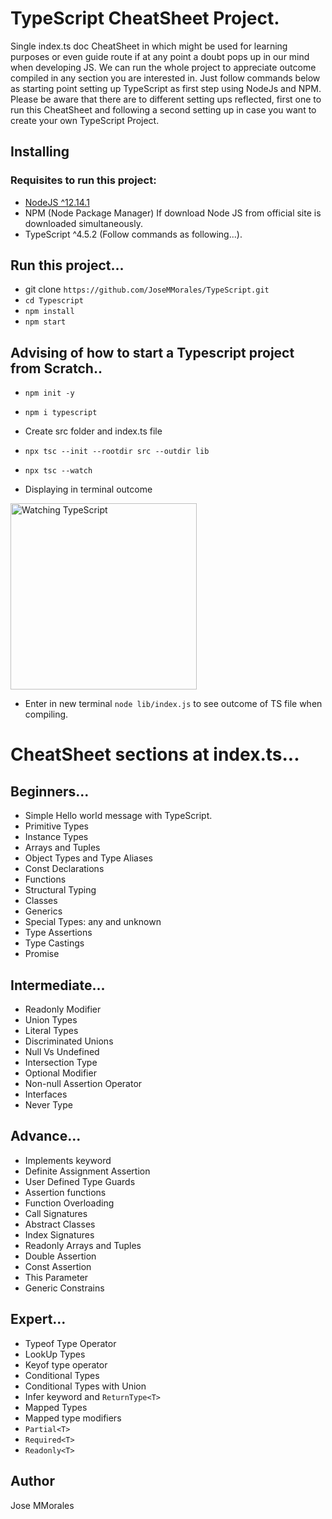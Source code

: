 # TypeScript CheatSheet Project. 

Single index.ts doc CheatSheet in which might be used for learning purposes or even guide route if at any point a doubt pops up in our mind when developing JS. We can run the whole project to appreciate outcome compiled in any section you are interested in. Just follow commands below as starting point setting up TypeScript as first step using NodeJs and NPM. Please be aware that there are to different setting ups reflected, first one to run this CheatSheet and following a second setting up in case you want to create your own TypeScript Project. 

## Installing
### Requisites to run this project:
* [NodeJS ^12.14.1](https://nodejs.org/en/)
* NPM (Node Package Manager) If download Node JS from official site is downloaded simultaneously.
* TypeScript ^4.5.2 (Follow commands as following...).

## Run this project...
* git clone `https://github.com/JoseMMorales/TypeScript.git`
* `cd Typescript`
* `npm install`
* `npm start`

## Advising of how to start a Typescript project from Scratch..
* `npm init -y`
* `npm i typescript`
* Create src folder and index.ts file
* `npx tsc --init --rootdir src --outdir lib`
* `npx tsc --watch`

* Displaying in terminal outcome 

<img width="298" alt="Watching TypeScript" src="https://user-images.githubusercontent.com/43299285/143830937-49ac4142-f887-4151-9c55-324fb10af613.PNG">

* Enter in new terminal `node lib/index.js` to see outcome of TS file when compiling.

# CheatSheet sections at index.ts...
## Beginners...
* Simple Hello world message with TypeScript.
* Primitive Types
* Instance Types
* Arrays and Tuples
* Object Types and Type Aliases
* Const Declarations
* Functions
* Structural Typing
* Classes
* Generics
* Special Types: any and unknown
* Type Assertions
* Type Castings
* Promise

## Intermediate...
* Readonly Modifier
* Union Types
* Literal Types
* Discriminated Unions
* Null Vs Undefined
* Intersection Type
* Optional Modifier
* Non-null Assertion Operator
* Interfaces
* Never Type
## Advance...
* Implements keyword
* Definite Assignment Assertion
* User Defined Type Guards
* Assertion functions
* Function Overloading
* Call Signatures
* Abstract Classes
* Index Signatures
* Readonly Arrays and Tuples
* Double Assertion
* Const Assertion
* This Parameter
* Generic Constrains
## Expert...
* Typeof Type Operator
* LookUp Types
* Keyof type operator
* Conditional Types
* Conditional Types with Union
* Infer keyword and `ReturnType<T>`
* Mapped Types
* Mapped type modifiers
* `Partial<T>`
* `Required<T>`
* `Readonly<T>`

## Author
Jose MMorales